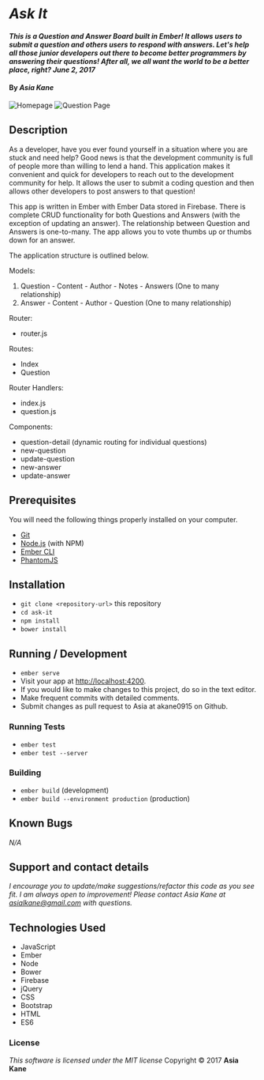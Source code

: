 # _Ask It_

#### _This is a Question and Answer Board built in Ember!  It allows users to submit a question and others users to respond with answers.  Let's help all those junior developers out there to become better programmers by answering their questions!  After all, we all want the world to be a better place, right?  June 2, 2017_

#### By _**Asia Kane**_

![Homepage](/img/homepage.png)
![Question Page](/img/questionpage.png)

## Description

As a developer, have you ever found yourself in a situation where you are stuck and need help?  Good news is that the development community is full of people more than willing to lend a hand.  This application makes it convenient and quick for developers to reach out to the development community for help.  It allows the user to submit a coding question and then allows other developers to post answers to that question!

This app is written in Ember with Ember Data stored in Firebase.  There is complete CRUD functionality for both Questions and Answers (with the exception of updating an answer).  The relationship between Question and Answers is one-to-many. The app allows you to vote thumbs up or thumbs down for an answer.

The application structure is outlined below.  

Models:
  1. Question
    - Content
    - Author
    - Notes
    - Answers (One to many relationship)
  2. Answer
    - Content
    - Author
    - Question (One to many relationship)

Router:
  - router.js

Routes:
  - Index
  - Question

Router Handlers:
  - index.js
  - question.js

Components:
  - question-detail (dynamic routing for individual questions)
  - new-question
  - update-question
  - new-answer
  - update-answer

## Prerequisites

You will need the following things properly installed on your computer.

* [Git](https://git-scm.com/)
* [Node.js](https://nodejs.org/) (with NPM)
* [Ember CLI](https://ember-cli.com/)
* [PhantomJS](http://phantomjs.org/)

## Installation

* `git clone <repository-url>` this repository
* `cd ask-it`
* `npm install`
* `bower install`

## Running / Development

* `ember serve`
* Visit your app at [http://localhost:4200](http://localhost:4200).
* If you would like to make changes to this project, do so in the text editor.
* Make frequent commits with detailed comments.
* Submit changes as pull request to Asia at akane0915 on Github.

### Running Tests

* `ember test`
* `ember test --server`

### Building

* `ember build` (development)
* `ember build --environment production` (production)

## Known Bugs
_N/A_

## Support and contact details
_I encourage you to update/make suggestions/refactor this code as you see fit. I am always open to improvement! Please contact Asia Kane at asialkane@gmail.com with questions._

## Technologies Used
  * JavaScript
  * Ember
  * Node
  * Bower
  * Firebase
  * jQuery
  * CSS
  * Bootstrap
  * HTML
  * ES6

  ### License
  *This software is licensed under the MIT license*
  Copyright © 2017 **Asia Kane**

